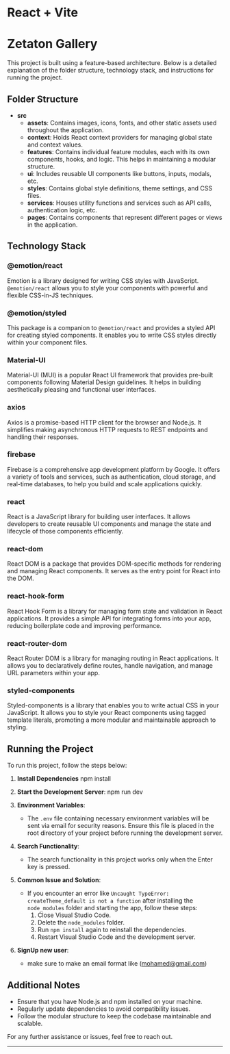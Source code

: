 # React + Vite

# Zetaton Gallery
This project is built using a feature-based architecture. Below is a detailed explanation of the folder structure, technology stack, and instructions for running the project.

## Folder Structure
- **src**
  - **assets**: Contains images, icons, fonts, and other static assets used throughout the application.
  - **context**: Holds React context providers for managing global state and context values.
  - **features**: Contains individual feature modules, each with its own components, hooks, and logic. This helps in maintaining a modular structure.
  - **ui**: Includes reusable UI components like buttons, inputs, modals, etc.
  - **styles**: Contains global style definitions, theme settings, and CSS files.
  - **services**: Houses utility functions and services such as API calls, authentication logic, etc.
  - **pages**: Contains components that represent different pages or views in the application.



## Technology Stack

### @emotion/react

Emotion is a library designed for writing CSS styles with JavaScript. `@emotion/react` allows you to style your components with powerful and flexible CSS-in-JS techniques.

### @emotion/styled

This package is a companion to `@emotion/react` and provides a styled API for creating styled components. It enables you to write CSS styles directly within your component files.

### Material-UI

Material-UI (MUI) is a popular React UI framework that provides pre-built components following Material Design guidelines. It helps in building aesthetically pleasing and functional user interfaces.

### axios

Axios is a promise-based HTTP client for the browser and Node.js. It simplifies making asynchronous HTTP requests to REST endpoints and handling their responses.

### firebase

Firebase is a comprehensive app development platform by Google. It offers a variety of tools and services, such as authentication, cloud storage, and real-time databases, to help you build and scale applications quickly.

### react

React is a JavaScript library for building user interfaces. It allows developers to create reusable UI components and manage the state and lifecycle of those components efficiently.

### react-dom

React DOM is a package that provides DOM-specific methods for rendering and managing React components. It serves as the entry point for React into the DOM.

### react-hook-form

React Hook Form is a library for managing form state and validation in React applications. It provides a simple API for integrating forms into your app, reducing boilerplate code and improving performance.

### react-router-dom

React Router DOM is a library for managing routing in React applications. It allows you to declaratively define routes, handle navigation, and manage URL parameters within your app.

### styled-components

Styled-components is a library that enables you to write actual CSS in your JavaScript. It allows you to style your React components using tagged template literals, promoting a more modular and maintainable approach to styling.
## Running the Project

To run this project, follow the steps below:

1. **Install Dependencies**
   npm install

2. **Start the Development Server**:
   npm run dev
   
3. **Environment Variables**:
   - The `.env` file containing necessary environment variables will be sent via email for security reasons. Ensure this file is placed in the root directory of your project before running the development server.
4. **Search Functionality**:
   - The search functionality in this project works only when the Enter key is pressed.
5. **Common Issue and Solution**:
   - If you encounter an error like `Uncaught TypeError: createTheme_default is not a function` after installing the `node_modules` folder and starting the app, follow these steps:
     1. Close Visual Studio Code.
     2. Delete the `node_modules` folder.
     3. Run `npm install` again to reinstall the dependencies.
     4. Restart Visual Studio Code and the development server.
5. **SignUp new user**:
    - make sure to make an email format like (mohamed@gmail.com)
## Additional Notes

- Ensure that you have Node.js and npm installed on your machine.
- Regularly update dependencies to avoid compatibility issues.
- Follow the modular structure to keep the codebase maintainable and scalable.

For any further assistance or issues, feel free to reach out.

---


